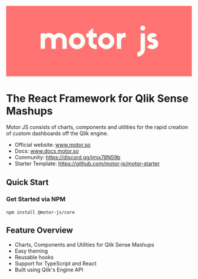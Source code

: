 ![Motor Logo](./static/motor.png)

# The React Framework for Qlik Sense Mashups

Motor JS consists of charts, components and utilities for the 
rapid creation of custom dashboards off the Qlik engine.

- Official website: www.motor.so
- Docs: www.docs,motor.so
- Community: https://discord.gg/jmjx78N59b
- Starter Template: https://github.com/motor-js/motor-starter

## Quick Start

### Get Started via NPM

<code>npm install @motor-js/core</code>

## Feature Overview

- Charts, Components and Utilities for Qlik Sense Mashups
- Easy theming
- Reusable hooks
- Support for TypeScript and React
- Built using Qlik's Engine API
